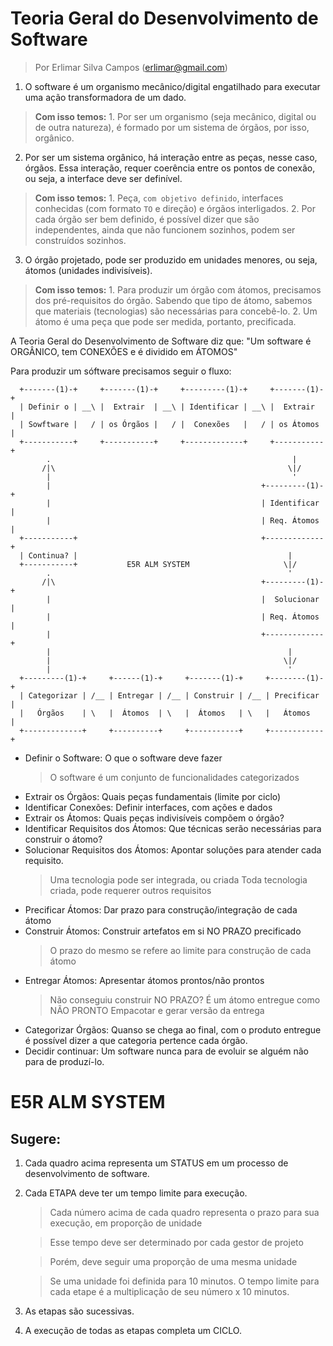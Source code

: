 Teoria Geral do Desenvolvimento de Software
===========================================

> Por Erlimar Silva Campos (erlimar@gmail.com)

1. O software é um organismo mecânico/digital engatilhado para
executar uma ação transformadora de um dado.

>	**Com isso temos:** 1. Por ser um organismo (seja mecânico,
	digital ou de outra  natureza), é formado por um sistema
	de órgãos, por isso, orgânico.

2. Por ser um sistema orgânico, há interação entre as peças,
nesse caso, órgãos. Essa interação, requer coerência entre os
pontos de conexão, ou seja, a interface deve ser definível.

> **Com isso temos:** 1. Peça, `com objetivo definido`, interfaces
	conhecidas (com formato `TO` e direção) e órgãos
	interligados. 2. Por cada órgão ser bem definido, é possível dizer
  que são independentes, ainda que não funcionem sozinhos, podem ser
  construídos sozinhos.

3. O órgão projetado, pode ser produzido em unidades menores,
ou seja, átomos (unidades indivisíveis).

> **Com isso temos:** 1. Para produzir um órgão com átomos,
	precisamos dos pré-requisitos do órgão. Sabendo que tipo
	de átomo, sabemos que materiais (tecnologias) são
	necessárias para concebê-lo. 2. Um átomo é uma peça que pode
  ser medida, portanto, precificada.
	
A Teoria Geral do Desenvolvimento de Software diz que:
"Um software é ORGÂNICO, tem CONEXÕES e é dividido em ÁTOMOS"

Para produzir um sóftware precisamos seguir o fluxo:

```
  +-------(1)-+     +-------(1)-+     +---------(1)-+     +-------(1)-+
  | Definir o | __\ |  Extrair  | __\ | Identificar | __\ |  Extrair  |
  | Sowftware |   / | os Órgãos |   / |  Conexões   |   / | os Átomos |
  +-----------+     +-----------+     +-------------+     +-----------+
        .                                                      |
       /|\                                                    \|/
        |                                                      '
        |                                               +---------(1)-+
        |                                               | Identificar |
        |                                               | Req. Átomos |
  +-----------+                                         +-------------+
  | Continua? |                                               |
  +-----------+           E5R ALM SYSTEM                     \|/
        .                                                     ' 
       /|\                                              +---------(1)-+
        |                                               |  Solucionar |
        |                                               | Req. Átomos |
        |                                               +-------------+
        |                                                     |
        |                                                    \|/
        |                                                     '
  +---------(1)-+     +------(1)-+     +-------(1)-+     +--------(1)-+
  | Categorizar | /__ | Entregar | /__ | Construir | /__ | Precificar |
  |   Órgãos    | \   |  Átomos  | \   |  Átomos   | \   |   Átomos   |
  +-------------+     +----------+     +-----------+     +------------+

```
	
 * Definir o Software: O que o software deve fazer
   > O software é um conjunto de funcionalidades categorizados
 * Extrair os Órgãos: Quais peças fundamentais (limite por ciclo)
 * Identificar Conexões: Definir interfaces, com ações e dados
 * Extrair os Átomos: Quais peças indivisíveis compõem o órgão?
 * Identificar Requisitos dos Átomos: Que técnicas serão necessárias para construir o átomo?
 * Solucionar Requisitos dos Átomos: Apontar soluções para atender cada requisito.
   > Uma tecnologia pode ser integrada, ou criada
   > Toda tecnologia criada, pode requerer outros requisitos
 * Precificar Átomos: Dar prazo para construção/integração de cada átomo
 * Construir Átomos: Construir artefatos em si NO PRAZO precificado
   > O prazo do mesmo se refere ao limite para construção de cada átomo
 * Entregar Átomos: Apresentar átomos prontos/não prontos
   > Não conseguiu construir NO PRAZO? É um átomo entregue como NÃO PRONTO
   > Empacotar e gerar versão da entrega
 * Categorizar Órgãos: Quanso se chega ao final, com o produto entregue é possível
   dizer a que categoria pertence cada órgão.
 * Decidir continuar: Um software nunca para de evoluir se alguém não para de produzí-lo.

E5R ALM SYSTEM
==============

## Sugere:

1. Cada quadro acima representa um STATUS em um processo de desenvolvimento de software.
2. Cada ETAPA deve ter um tempo limite para execução.
   > Cada número acima de cada quadro representa o prazo para sua execução, em proporção de unidade
   
   > Esse tempo deve ser determinado por cada gestor de projeto
      
   > Porém, deve seguir uma proporção de uma mesma unidade
   
   > Se uma unidade foi definida para 10 minutos. O tempo limite para cada etape é a multiplicação
     de seu número x 10 minutos.
3. As etapas são sucessivas.
4. A execução de todas as etapas completa um CICLO.
